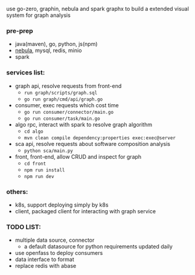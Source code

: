 use go-zero, graphin, nebula and spark graphx to build a extended visual system for graph analysis

### pre-prep
* java(maven), go, python, js(npm)
* [nebula](https://www.nebula-graph.com.cn/database), mysql, redis, minio
* spark

### services list:
* graph api, resolve requests from front-end
  * `run graph/scripts/graph.sql`
  * `go run graph/cmd/api/graph.go`
* consumer, exec requests which cost time
  * `go run consumer/connector/main.go`
  * `go run consumer/task/main.go`
* algo rpc, interact with spark to resolve graph algorithm
  * `cd algo`
  * `mvn clean compile dependency:properties exec:exec@server`
* sca api, resolve requests about software composition analysis
  * `python sca/main.py`
* front, front-end, allow CRUD and inspect for graph
  * `cd front`
  * `npm run install`
  * `npm run dev`
### others:
* k8s, support deploying simply by k8s
* client, packaged client for interacting with graph service
### TODO LIST:
* multiple data source, connector
  * a default datasource for python requirements updated daily
* use openfass to deploy consumers
* data interface to format
* replace redis with abase